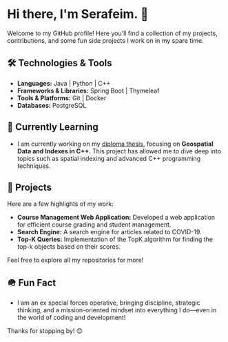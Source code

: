 # Hi there, I'm Serafeim. 👋

Welcome to my GitHub profile! Here you'll find a collection of my projects, contributions, and some fun side projects I work on in my spare time.

## 🛠️ Technologies & Tools

- **Languages:** Java | Python | C++
- **Frameworks & Libraries:** Spring Boot | Thymeleaf
- **Tools & Platforms:** Git | Docker
- **Databases:** PostgreSQL

## 🌱 Currently Learning

- I am currently working on my [diploma thesis](https://github.com/serafm/rtree_cpp), focusing on **Geospatial Data and Indexes in C++**.
  This project has allowed me to dive deep into topics such as spatial indexing and advanced C++ programming techniques.

## 💼 Projects

Here are a few highlights of my work:

- **Course Management Web Application:** Developed a web application for efficient course grading and student management.
- **Search Engine:** A search engine for articles related to COVID-19.
- **Top-K Queries:** Implementation of the TopK algorithm for finding the top-k objects based on their scores.

Feel free to explore all my repositories for more!

## 🪖 Fun Fact

- I am an ex special forces operative, bringing discipline, strategic thinking, and a mission-oriented mindset into everything I do—even in the world of coding and development!

Thanks for stopping by! 😊

